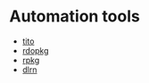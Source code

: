 # Automation tools

- [tito](./tito.md)
- [rdopkg](./rdopkg.md)
- [rpkg](./rpkg-util.md)
- [dlrn](./dlrn.md)
